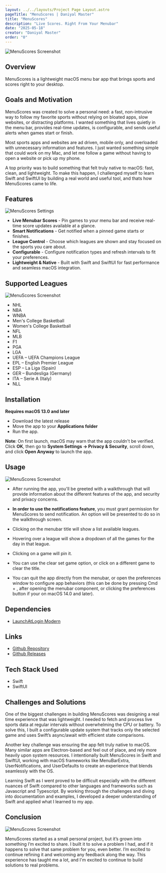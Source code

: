 ```yaml
---
layout: ../../layouts/Project Page Layout.astro
pageTitle: "MenuScores | Daniyal Master"
title: "MenuScores"
description: "Live Scores. Right From Your Menubar"
date: "2025-05-18"
creator: "Daniyal Master"
order: "0"
---
```


<img src="/Screenshot 2025-05-18 at 9.55.35 AM.webp" alt="MenuScores Screenshot">

## Overview

MenuScores is a lightweight macOS menu bar app that brings sports and scores right to your desktop.

## Goals and Motivation

MenuScores was created to solve a personal need: a fast, non-intrusive way to follow my favorite sports without relying on bloated apps, slow websites, or distracting platforms. I wanted something that lives quietly in the menu bar, provides real-time updates, is configurable, and sends useful alerts when games start or finish.

Most sports apps and websites are ad driven, mobile only, and overloaded with unnecessary information and features. I just wanted something simple that could work on my Mac, and let me follow a game without having to open a website or pick up my phone.

A top priority was to build something that felt truly native to macOS: fast, clean, and lightweight. To make this happen, I challenged myself to learn Swift and SwiftUI by building a real world and useful tool, and thats how MenuScores came to life.

## Features

<img src="/Screenshot 2025-05-18 at 9.53.14 AM.webp" alt="MenuScores Settings">

- **Live Menubar Scores** - Pin games to your menu bar and receive real-time score updates available at a glance.
- **Smart Notifications** - Get notified when a pinned game starts or finishes.
- **League Control** - Choose which leagues are shown and stay focused on the sports you care about.
- **Configurable** - Configure notification types and refresh intervals to fit your preferences.
- **Lightweight & Native** - Built with Swift and SwiftUI for fast performance and seamless macOS integration.

## Supported Leagues

<img src="/Screenshot 2025-05-18 at 10.00.58 AM.webp" alt="MenuScores Screenshot">

- NHL
- NBA
- WNBA
- Men's College Basketball
- Women's College Basketball
- NFL
- MLB
- F1
- PGA
- LGA
- UEFA – UEFA Champions League
- EPL – English Premier League
- ESP – La Liga (Spain)
- GER – Bundesliga (Germany)
- ITA – Serie A (Italy)
- NLL

## Installation

**Requires macOS 13.0 and later**

- Download the latest release
- Move the app to your **Applications folder**
- Run the app.

**Note**: On first launch, macOS may warn that the app couldn't be verified. Click **OK**, then go to **System Settings → Privacy & Security**, scroll down, and click **Open Anyway** to launch the app.

## Usage

<img src="/Screenshot 2025-05-18 at 9.55.47 AM.webp" alt="MenuScores Screenshot">

- After running the app, you'll be greeted with a walkthrough that will provide information about the different features of the app, and security and privacy concerns.
- **In order to use the notifications feature**, you must grant permission for MenuScores to send notification. An option will be presented to do so in the walkthrough screen.

- Clicking on the menubar title will show a list available leagues.
- Hovering over a league will show a dropdown of all the games for the day in that league.
- Clicking on a game will pin it.
- You can use the clear set game option, or click on a different game to clear the title.
- You can quit the app directly from the menubar, or open the preferences window to configure app behaviors (this can be done by pressing Cmd + , after opening the menubar component, or clicking the preferences button if your on macOS 14.0 and later).

## Dependencies

- <a href="https://github.com/sindresorhus/LaunchAtLogin-Modern" aria-label="Launch at login swift package" target="_blank">LaunchAtLogin Modern</a>

## Links

- <a href="https://github.com/daniyalmaster693/MenuScores" aria-label="MenuScores Github Repository" target="_blank">Github Repository</a>
- <a href="https://github.com/daniyalmaster693/MenuScores/releases/tag/Release" aria-label="MenuScores Releases Page" target="_blank">Github Releases</a>

## Tech Stack Used

- Swift
- SwiftUI

## Challenges and Solutions

One of the biggest challenges in building MenuScores was designing a real time experience that was lightweight. I needed to fetch and process live sports data at regular intervals without overwhelming the CPU or battery. To solve this, I built a configurable update system that tracks only the selected game and uses Swift’s async/await with efficient state comparisons.

Another key challenge was ensuring the app felt truly native to macOS. Many similar apps are Electron-based and feel out of place, and rely more heavily upon system resources. I intentionally built MenuScores in Swift and SwiftUI, working with macOS frameworks like MenuBarExtra, UserNotifications, and UserDefaults to create an experience that blends seamlessly with the OS.

Learning Swift as I went proved to be difficult especially with the different nuances of Swift compared to other languages and frameworks such as Javascript and Typescript. By working through the challenges and diving into documentation and examples, I developed a deeper understanding of Swift and applied what I learned to my app.

## Conclusion

<img src="/Screenshot 2025-05-18 at 9.56.12 AM.webp" alt="MenuScores Screenshot">

MenuScores started as a small personal project, but it’s grown into something I’m excited to share. I built it to solve a problem I had, and if it happens to solve that same problem for you, even better. I’m excited to continue refining it and welcoming any feedback along the way. This experience has taught me a lot, and I'm excited to continue to build solutions to real problems.
